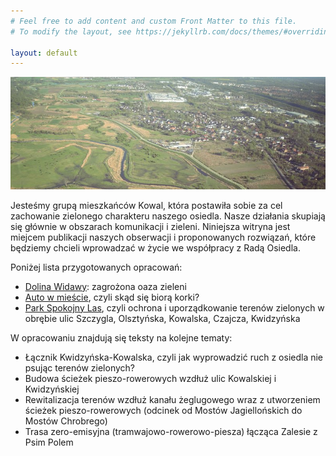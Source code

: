 ```yaml
---
# Feel free to add content and custom Front Matter to this file.
# To modify the layout, see https://jekyllrb.com/docs/themes/#overriding-theme-defaults

layout: default
---
```


![Kowale z lotu ptaka](/assets/img/banner01.jpg)

Jesteśmy grupą mieszkańców Kowal, która postawiła sobie za cel zachowanie zielonego charakteru naszego osiedla.
Nasze działania skupiają się głównie w obszarach komunikacji i zieleni.
Niniejsza witryna jest miejcem publikacji naszych obserwacji i proponowanych rozwiązań,
które będziemy chcieli wprowadzać w życie we współpracy z Radą Osiedla.

Poniżej lista przygotowanych opracowań:
* [Dolina Widawy](/widawa/): zagrożona oaza zieleni
* [Auto w mieście](/auto_w_miescie/), czyli skąd się biorą korki?
* [Park Spokojny Las](/park_spokojny_las/), czyli ochrona i uporządkowanie terenów zielonych w obrębie ulic Szczygla, Olsztyńska, Kowalska, Czajcza, Kwidzyńska

W opracowaniu znajdują się teksty na kolejne tematy:
* Łącznik Kwidzyńska-Kowalska, czyli jak wyprowadzić ruch z osiedla nie psując terenów zielonych?
* Budowa ścieżek pieszo-rowerowych wzdłuż ulic Kowalskiej i Kwidzyńskiej
* Rewitalizacja terenów wzdłuż kanału żeglugowego wraz z utworzeniem ścieżek pieszo-rowerowych (odcinek od Mostów Jagiellońskich do Mostów Chrobrego)
* Trasa zero-emisyjna (tramwajowo-rowerowo-piesza) łącząca Zalesie z Psim Polem
